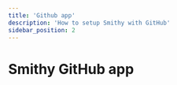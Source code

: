 ```yaml
---
title: 'Github app'
description: 'How to setup Smithy with GitHub'
sidebar_position: 2
---
```


# Smithy GitHub app

